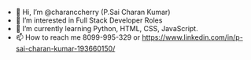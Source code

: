 - 👋 Hi, I’m @charanccherry (P.Sai Charan Kumar)
- 👀 I’m interested in Full Stack Developer Roles
- 🌱 I’m currently learning Python, HTML, CSS, JavaScript.
- 📫 How to reach me 8099-995-329 or https://www.linkedin.com/in/p-sai-charan-kumar-193660150/ 

<!---
charanccherry/charanccherry is a ✨ special ✨ repository because its `README.md` (this file) appears on your GitHub profile.
You can click the Preview link to take a look at your changes.
--->
